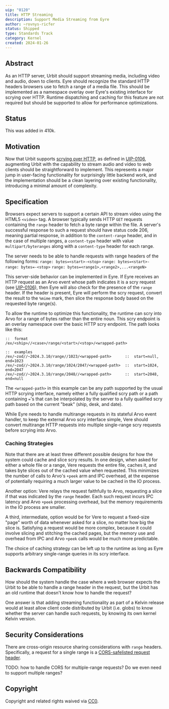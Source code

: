 ```yaml
---
uip: "0120"
title: HTTP Streaming
description: Support Media Streaming from Eyre
author: ~rovnys-ricfer
status: Shipped
type: Standards Track
category: Kernel
created: 2024-01-26
---
```


## Abstract

As an HTTP server, Urbit should support streaming media, including video and audio, down to clients.  Eyre should recognize the standard HTTP headers browsers use to fetch a range of a media file.  This should be implemented as a namespace overlay over Eyre's existing interface for scrying over HTTP.  Runtime dispatching and caching for this feature are not required but should be supported to allow for performance optimizations.

## Status
This was added in 410k.

## Motivation

Now that Urbit supports [scrying over HTTP](https://github.com/urbit/urbit/pull/6741), as defined in [UIP-0106](https://github.com/urbit/UIPs/blob/main/UIPS/UIP-0106.md), augmenting Urbit with the capability to stream audio and video to web clients should be straightforward to implement.  This represents a major jump in user-facing functionality for surprisingly little backend work, and the implementation should be a clean layering over existing functionality, introducing a minimal amount of complexity.

## Specification

Browsers expect servers to support a certain API to stream video using the HTML5 `<video>` tag.  A browser typically sends HTTP `GET` requests containing the `range` header to fetch a byte range within the file.  A server's successful response to such a request should have status code 206, meaning partial response, in addition to the `content-range` header, and in the case of multiple ranges, a `content-type` header with value `multipart/byteranges` along with a `content-type` header for each range.

The server needs to be able to handle requests with range headers of the following forms:
`range: bytes=<start>-<stop>`
`range: bytes=<start>-`
`range: bytes=-<stop>`
`range: bytes=<range1>,<range2>,...<rangeN>`

This server-side behavior can be implemented in Eyre.  If Eyre receives an HTTP request as an Arvo event whose path indicates it is a scry request (see [UIP-0106](https://github.com/urbit/UIPs/blob/main/UIPS/UIP-0106.md)), then Eyre will also check for the presence of the `range` header.  If the header is present, Eyre will perform the scry request, convert the result to the `%mime` mark, then slice the response body based on the requested byte range(s).

To allow the runtime to optimize this functionality, the runtime can scry into Arvo for a range of bytes rather than the entire noun.  This scry endpoint is an overlay namespace over the basic HTTP scry endpoint.  The path looks like this:

```hoon
::  format
/ex/<ship>//<case>/range/<start>/<stop>/<wrapped-path>

::  examples
/ex/~zod//~2024.3.10/range//1023/<wrapped-path>      ::  start=null, end=1023
/ex/~zod//~2024.3.10/range/1024/2047/<wrapped-path>  ::  start=1024, end=2047
/ex/~zod//~2024.3.10/range/2048//<wrapped-path>      ::  start=2048, end=null
```

The `<wrapped-path>` in this example can be any path supported by the usual HTTP scrying interface, namely either a fully qualified scry path or a path containing `=`'s that can be interpolated by the server to a fully qualified scry path based on the current "beak" (ship, desk, and date).

While Eyre needs to handle multirange requests in its stateful Arvo event handler, to keep the external Arvo scry interface simple, Vere should convert multirange HTTP requests into multiple single-range scry requests before scrying into Arvo.

### Caching Strategies

Note that there are at least three different possible designs for how the system could cache and slice scry results.  In one design, when asked for either a whole file or a range, Vere requests the entire file, caches it, and takes byte slices out of the cached value when requested.  This minimizes the number of calls to Arvo's `+peek` arm and IPC overhead, at the expense of potentially requiring a much larger value to be cached in the IO process.  

Another option: Vere relays the request faithfully to Arvo, requesting a slice if that was indicated by the `range` header.  Each such request incurs IPC latency and Arvo `+peek` processing overhead, but the memory requirements in the IO process are smaller.

A third, intermediate, option would be for Vere to request a fixed-size "page" worth of data whenever asked for a slice, no matter how big the slice is.  Satisfying a request would be more complex, because it could involve slicing and stitching the cached pages, but the memory use and overhead from IPC and Arvo `+peek` calls would be much more predictable.

The choice of caching strategy can be left up to the runtime as long as Eyre supports arbitrary single-range queries in its scry interface.

## Backwards Compatibility

How should the system handle the case where a web browser expects the Urbit to be able to handle a range header in the request, but the Urbit has an old runtime that doesn't know how to handle the request?

One answer is that adding streaming functionality as part of a Kelvin release would at least allow client code distributed by Urbit (i.e. globs) to know whether the server can handle such requests, by knowing its own kernel Kelvin version.

## Security Considerations

There are cross-origin resource sharing considerations with `range` headers.  Specifically, a request for a single range is a [CORS-safelisted request header](https://developer.mozilla.org/en-US/docs/Glossary/CORS-safelisted_request_header).

TODO: how to handle CORS for multiple-range requests?  Do we even need to support multiple ranges?

## Copyright

Copyright and related rights waived via [CC0](../LICENSE.md).
